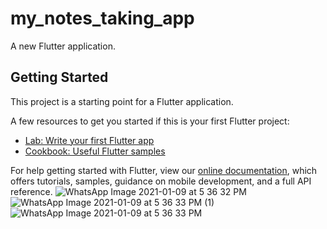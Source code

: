 # my_notes_taking_app

A new Flutter application.

## Getting Started

This project is a starting point for a Flutter application.

A few resources to get you started if this is your first Flutter project:

- [Lab: Write your first Flutter app](https://flutter.dev/docs/get-started/codelab)
- [Cookbook: Useful Flutter samples](https://flutter.dev/docs/cookbook)

For help getting started with Flutter, view our
[online documentation](https://flutter.dev/docs), which offers tutorials,
samples, guidance on mobile development, and a full API reference.
![WhatsApp Image 2021-01-09 at 5 36 32 PM](https://user-images.githubusercontent.com/72099262/104090545-9fd9de80-52a1-11eb-8b7d-8b6a14af3279.jpeg)
![WhatsApp Image 2021-01-09 at 5 36 33 PM (1)](https://user-images.githubusercontent.com/72099262/104090547-a10b0b80-52a1-11eb-8303-c69697c621e9.jpeg)
![WhatsApp Image 2021-01-09 at 5 36 33 PM](https://user-images.githubusercontent.com/72099262/104090548-a1a3a200-52a1-11eb-84f0-eca3c60a14b7.jpeg)
